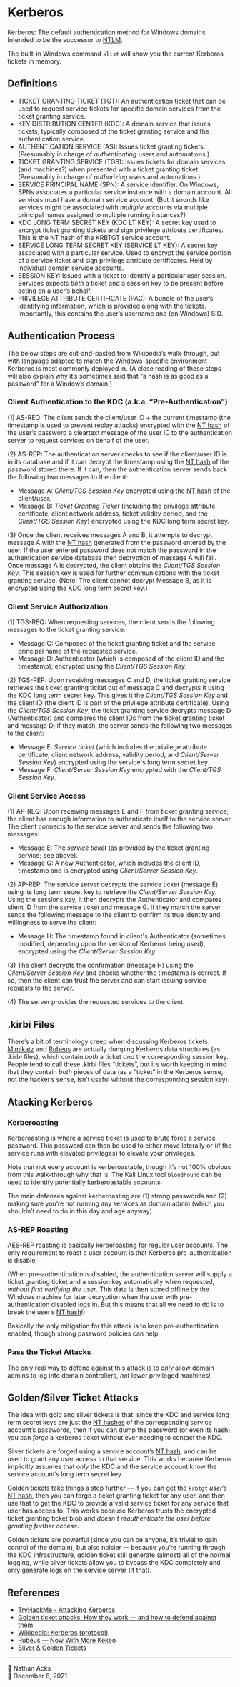 # Kerberos

Kerberos: The default authentication method for Windows domains. Intended to be the successor to [NTLM](windows-password-hashes.md).

The built-in Windows command `klist` will show you the current Kerberos tickets in memory.

## Definitions

* TICKET GRANTING TICKET (TGT): An authentication ticket that can be used to request service tickets for specific domain services from the ticket granting service.
* KEY DISTRIBUTION CENTER (KDC): A domain service that issues tickets; typically composed of the ticket granting service and the authentication service.
* AUTHENTICATION SERVICE (AS): Issues ticket granting tickets. (Presumably in charge of *authenticating* users and automations.)
* TICKET GRANTING SERVICE (TGS): Issues tickets for domain services (and machines?) when presented with a ticket granting ticket. (Presumably in charge of *authorizing* users and automations.)
* SERVICE PRINCIPAL NAME (SPN): A service identifier. On Windows, SPNs associates a particular service instance with a domain account. All services must have a domain service account. (But it sounds like services might be associated with *multiple* accounts via multiple principal names assigned to multiple running instances?)
* KDC LONG TERM SECRET KEY (KDC LT KEY): A secret key used to encrypt ticket granting tickets and sign privilege attribute certificates. This is the NT hash of the KRBTGT service account.
* SERVICE LONG TERM SECRET KEY (SERVICE LT KEY): A secret key associated with a particular service. Used to encrypt the service portion of a service ticket and sign privilege attribute certificates. Held by individual domain service accounts.
* SESSION KEY: Issued with a ticket to identify a particular user session. Services expects *both* a ticket and a session key to be present before acting on a user’s behalf.
* PRIVILEGE ATTRIBUTE CERTIFICATE (PAC): A bundle of the user’s identifying information, which is provided along with the tickets. Importantly, this contains the user’s username and (on Windows) SID.

## Authentication Process

The below steps are cut-and-pasted from Wikipedia’s walk-through, but with language adapted to match the Windows-specific environment Kerberos is most commonly deployed in. (A close reading of these steps will also explain why it’s sometimes said that “a hash is as good as a password” for a Window’s domain.)

### Client Authentication to the KDC (a.k.a. “Pre-Authentication”)

(1) AS-REQ: The client sends the client/user ID + the current timestamp (the timestamp is used to prevent replay attacks) encrypted with the [NT hash](windows-password-hashes.md) of the user’s password a cleartext message of the user ID to the authentication server to request services on behalf of the user.

(2) AS-REP: The authentication server checks to see if the client/user ID is in its database and if it can decrypt the timestamp using the [NT hash](windows-password-hashes.md) of the password stored there. If it can, then the authentication server sends back the following two messages to the client:

* Message A: *Client/TGS Session Key* encrypted using the [NT hash](windows-password-hashes.md) of the client/user.
* Message B: *Ticket Granting Ticket* (including the privilege attribute certificate, client network address, ticket validity period, and the *Client/TGS Session Key*) encrypted using the KDC long term secret key.

(3) Once the client receives messages A and B, it attempts to decrypt message A with the [NT hash](windows-password-hashes.md) generated from the password entered by the user. If the user entered password does not match the password in the authentication service database then decryption of message A will fail. Once message A is decrypted, the client obtains the *Client/TGS Session Key*. This session key is used for further communications with the ticket granting service. (Note: The client cannot decrypt Message B, as it is encrypted using the KDC long term secret key.)

### Client Service Authorization

(1) TGS-REQ: When requesting services, the client sends the following messages to the ticket granting service:

* Message C: Composed of the ticket granting ticket and the service principal name of the requested service.
* Message D: Authenticator (which is composed of the client ID and the timestamp), encrypted using the *Client/TGS Session Key*.

(2) TGS-REP: Upon receiving messages C and D, the ticket granting service retrieves the ticket granting ticket out of message C and decrypts it using the KDC long term secret key. This gives it the *Client/TGS Session Key* and the client ID (the client ID is part of the privilege attribute certificate). Using the *Client/TGS Session Key*, the ticket granting service decrypts message D (Authenticator) and compares the client IDs from the ticket granting ticket and message D; if they match, the server sends the following two messages to the client:

* Message E: *Service ticket* (which includes the privilege attribute certificate, client network address, validity period, and *Client/Server Session Key*) encrypted using the service's long term secret key.
* Message F: *Client/Server Session Key* encrypted with the *Client/TGS Session Key*.

### Client Service Access

(1) AP-REQ: Upon receiving messages E and F from ticket granting service, the client has enough information to authenticate itself to the service server. The client connects to the service server and sends the following two messages:

* Message E: The *service ticket* (as provided by the ticket granting service; see above).
* Message G: A new Authenticator, which includes the client ID, timestamp and is encrypted using *Client/Server Session Key*.

(2) AP-REP: The service server decrypts the service ticket (message E) using its long term secret key to retrieve the *Client/Server Session Key*. Using the sessions key, it then decrypts the Authenticator and compares client ID from the service ticket and message G. If they match the server sends the following message to the client to confirm its true identity and willingness to serve the client:

* Message H: The timestamp found in client's Authenticator (sometimes modified, depending upon the version of Kerberos being used), encrypted using the *Client/Server Session Key*.

(3)  The client decrypts the confirmation (message H) using the *Client/Server Session Key* and checks whether the timestamp is correct. If so, then the client can trust the server and can start issuing service requests to the server.

(4) The server provides the requested services to the client.

## .kirbi Files

There’s a bit of terminology creep when discussing Kerberos tickets. [Mimikatz](mimikatz.md) and [Rubeus](rubeus.md) are actually dumping Kerberos data structures (as .kirbi files), which contain *both* a ticket *and* the corresponding session key. People tend to call these .kirbi files “tickets”, but it’s worth keeping in mind that they contain *both* pieces of data (as a “ticket” in the Kerberos sense, not the hacker’s sense, isn’t useful without the corresponding session key).

## Atacking Kerberos

### Kerberoasting

Kerberoasting is where a service ticket is used to brute force a service password. This password can then be used to either move laterally or (if the service runs with elevated privileges) to elevate your privileges.

Note that not every account is kerberoastable, though it’s not 100% obvious from this walk-through why that is. The Kali Linux tool `bloodhound` can be used to identify potentially kerberoastable accounts.

The main defenses against kerberoasting are (1) strong passwords and (2) making sure you’re not running any services as domain admin (which you shouldn’t need to do in this day and age anyway).

### AS-REP Roasting

AES-REP roasting is basically kerberoasting for regular user accounts. The only requirement to roast a user account is that Kerberos pre-authentication is disable.

(When pre-authentication is disabled, the authentication server will supply a ticket granting ticket and a session key automatically when requested, *without first verifying the user*. This data is then stored offline by the Windows machine for later decryption when the user with pre-authentication disabled logs in. But this means that all we need to do is to break the user’s [NT hash](windows-password-hashes.md)!)

Basically the only mitigation for this attack is to keep pre-authentication enabled, though strong password policies can help.

### Pass the Ticket Attacks

The only real way to defend against this attack is to *only* allow domain admins to log into domain controllers, *not* lower privileged machines!

## Golden/Silver Ticket Attacks

The idea with gold and silver tickets is that, since the KDC and service long term secret keys are just the [NT hashes](windows-password-hashes.md) of the corresponding service account’s passwords, then if you can dump the password (or even its hash), you can *forge* a kerberos ticket without ever needing to contact the KDC.

Silver tickets are forged using a service account’s [NT hash](windows-password-hashes.md), and can be used to grant any user access to that service. This works because Kerberos implicitly assumes that *only* the KDC and the service account know the service account’s long term secret key.

Golden tickets take things a step further — if you can get the `krbtgt` *user*’s [NT hash](windows-password-hashes.md), then you can forge a ticket granting ticket for any user, and then use that to get the KDC to provide a valid service ticket for any service that user has access to. This works because Kerberos trusts the encrypted ticket granting ticket blob and *doesn’t reauthenticate the user before granting further access*.

Golden tickets are powerful (since you can be anyone, it’s trivial to gain control of the domain), but also noisier — because you’re running through the KDC infrastructure, golden ticket still generate (almost) all of the normal logging, while silver tickets allow you to bypass the KDC completely and only generate logs on the service server (if that).

## References

* [TryHackMe - Attacking Kerberos](tryhackme-attacking-kerberos.md)
* [Golden ticket attacks: How they work — and how to defend against them](https://blog.quest.com/golden-ticket-attacks-how-they-work-and-how-to-defend-against-them/)
* [Wikipedia: Kerberos (protocol)](https://en.wikipedia.org/wiki/Kerberos_%28protocol%29)
* [Rubeus — Now With More Kekeo](http://www.harmj0y.net/blog/redteaming/rubeus-now-with-more-kekeo/)
* [Silver & Golden Tickets](https://en.hackndo.com/kerberos-silver-golden-tickets/)

- - - -

👤 Nathan Acks  
📅 December 6, 2021
